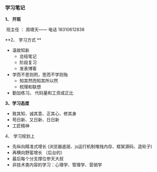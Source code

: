### 学习笔记

**1、 开班**

​       班主任 ： 周啸天—— 电话 18310612838 

**2、 学习方式 **

   - 温故知新
     - 总结笔记
     - 阶段复习
     - 发表博客
- 学而不思则罔，思而不学则殆
  - 知其然而知其所以然
  - 梳理和联想
- 勤加练习。 代码量和工资成正比

**3、学习态度**

- 致其知、诚其意、正其心、修其身
- 苟日新、又日新、日日新
- 工匠精神

4、 学习规划上

-  先纵向精准式增长
(浏览器底层、js运行机制堆栈内存、框架源码、造轮子)
- 再横向野蛮增长
（后台的）
- 最后每个分支撑位参天大叔
- 非技术类内容的学习：心理学、管理学、营销学